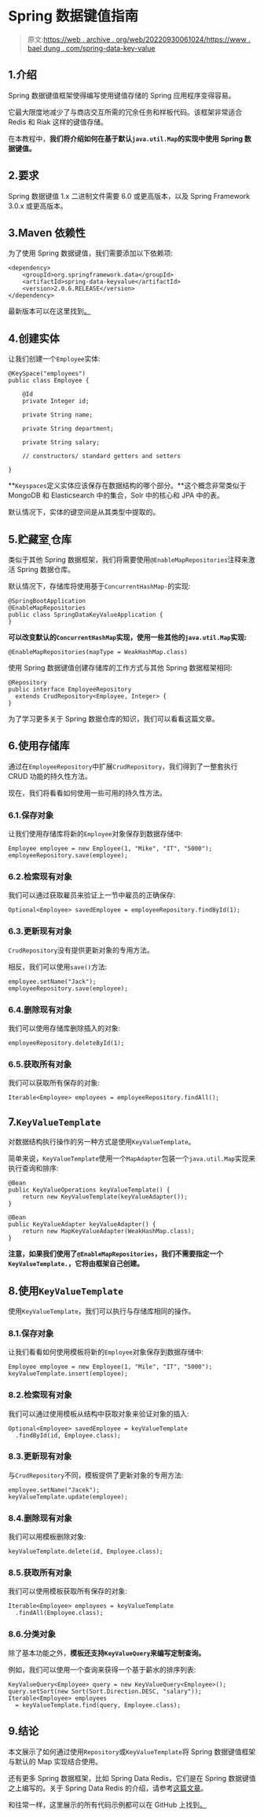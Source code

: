 # Spring 数据键值指南

> 原文:[https://web . archive . org/web/20220930061024/https://www . bael dung . com/spring-data-key-value](https://web.archive.org/web/20220930061024/https://www.baeldung.com/spring-data-key-value)

## 1.介绍

Spring 数据键值框架使得编写使用键值存储的 Spring 应用程序变得容易。

它最大限度地减少了与商店交互所需的冗余任务和样板代码。该框架非常适合 Redis 和 Riak 这样的键值存储。

在本教程中，**我们将介绍如何在基于默认`java.util.Map`的实现中使用 Spring 数据键值。**

## 2.要求

Spring 数据键值 1.x 二进制文件需要 6.0 或更高版本，以及 Spring Framework 3.0.x 或更高版本。

## 3.Maven 依赖性

为了使用 Spring 数据键值，我们需要添加以下依赖项:

```
<dependency>
    <groupId>org.springframework.data</groupId>
    <artifactId>spring-data-keyvalue</artifactId>
    <version>2.0.6.RELEASE</version>
</dependency> 
```

最新版本可以在这里找到[。](https://web.archive.org/web/20220524015904/https://search.maven.org/classic/#search%7Cgav%7C1%7Cg%3A%22org.springframework.data%22%20AND%20a%3A%22spring-data-keyvalue%22)

## 4.创建实体

让我们创建一个`Employee`实体:

```
@KeySpace("employees")
public class Employee {

    @Id
    private Integer id;

    private String name;

    private String department;

    private String salary;

    // constructors/ standard getters and setters

}
```

**`Keyspaces`定义实体应该保存在数据结构的哪个部分。**这个概念非常类似于 MongoDB 和 Elasticsearch 中的集合，Solr 中的核心和 JPA 中的表。

默认情况下，实体的键空间是从其类型中提取的。

## 5.贮藏室ˌ仓库

类似于其他 Spring 数据框架，我们将需要使用`@EnableMapRepositories`注释来激活 Spring 数据仓库。

默认情况下，存储库将使用基于`ConcurrentHashMap-`的实现:

```
@SpringBootApplication
@EnableMapRepositories
public class SpringDataKeyValueApplication {
}
```

**可以改变默认的`ConcurrentHashMap`实现，使用一些其他的`java.util.Map`实现:**

```
@EnableMapRepositories(mapType = WeakHashMap.class) 
```

使用 Spring 数据键值创建存储库的工作方式与其他 Spring 数据框架相同:

```
@Repository
public interface EmployeeRepository
  extends CrudRepository<Employee, Integer> {
}
```

为了学习更多关于 Spring 数据仓库的知识，我们可以看看这篇文章。

## 6.使用存储库

通过在`EmployeeRepository`中扩展`CrudRepository`，我们得到了一整套执行 CRUD 功能的持久性方法。

现在，我们将看看如何使用一些可用的持久性方法。

### 6.1.保存对象

让我们使用存储库将新的`Employee`对象保存到数据存储中:

```
Employee employee = new Employee(1, "Mike", "IT", "5000");
employeeRepository.save(employee);
```

### 6.2.检索现有对象

我们可以通过获取雇员来验证上一节中雇员的正确保存:

```
Optional<Employee> savedEmployee = employeeRepository.findById(1); 
```

### 6.3.更新现有对象

`CrudRepository`没有提供更新对象的专用方法。

相反，我们可以使用`save()`方法:

```
employee.setName("Jack");
employeeRepository.save(employee);
```

### 6.4.删除现有对象

我们可以使用存储库删除插入的对象:

```
employeeRepository.deleteById(1); 
```

### 6.5.获取所有对象

我们可以获取所有保存的对象:

```
Iterable<Employee> employees = employeeRepository.findAll();
```

## 7.`KeyValueTemplate`

对数据结构执行操作的另一种方式是使用`KeyValueTemplate`。

简单来说，`KeyValueTemplate`使用一个`MapAdapter`包装一个`java.util.Map`实现来执行查询和排序:

```
@Bean
public KeyValueOperations keyValueTemplate() {
    return new KeyValueTemplate(keyValueAdapter());
}

@Bean
public KeyValueAdapter keyValueAdapter() {
    return new MapKeyValueAdapter(WeakHashMap.class);
} 
```

**注意，如果我们使用了`@EnableMapRepositories`，我们不需要指定一个`KeyValueTemplate.`，它将由框架自己创建。**

## 8.使用`KeyValueTemplate`

使用`KeyValueTemplate`，我们可以执行与存储库相同的操作。

### 8.1.保存对象

让我们看看如何使用模板将新的`Employee`对象保存到数据存储中:

```
Employee employee = new Employee(1, "Mile", "IT", "5000");
keyValueTemplate.insert(employee); 
```

### 8.2.检索现有对象

我们可以通过使用模板从结构中获取对象来验证对象的插入:

```
Optional<Employee> savedEmployee = keyValueTemplate
  .findById(id, Employee.class); 
```

### 8.3.更新现有对象

与`CrudRepository`不同，模板提供了更新对象的专用方法:

```
employee.setName("Jacek");
keyValueTemplate.update(employee);
```

### 8.4.删除现有对象

我们可以用模板删除对象:

```
keyValueTemplate.delete(id, Employee.class);
```

### 8.5.获取所有对象

我们可以使用模板获取所有保存的对象:

```
Iterable<Employee> employees = keyValueTemplate
  .findAll(Employee.class);
```

### 8.6.分类对象

除了基本功能之外，**模板还支持`KeyValueQuery`来编写定制查询。**

例如，我们可以使用一个查询来获得一个基于薪水的排序列表:

```
KeyValueQuery<Employee> query = new KeyValueQuery<Employee>();
query.setSort(new Sort(Sort.Direction.DESC, "salary"));
Iterable<Employee> employees 
  = keyValueTemplate.find(query, Employee.class);
```

## 9.结论

本文展示了如何通过使用`Repository`或`KeyValueTemplate`将 Spring 数据键值框架与默认的 Map 实现结合使用。

还有更多 Spring 数据框架，比如 Spring Data Redis，它们是在 Spring 数据键值之上编写的。关于 Spring Data Redis 的介绍，请参考[这篇文章](/web/20220524015904/https://www.baeldung.com/spring-data-redis-tutorial)。

和往常一样，这里展示的所有代码示例都可以在 GitHub 上找到[。](https://web.archive.org/web/20220524015904/https://github.com/eugenp/tutorials/tree/master/persistence-modules/spring-data-keyvalue)